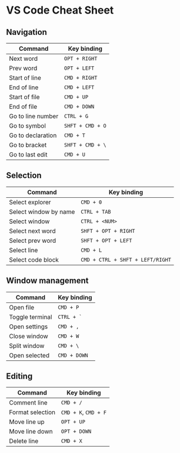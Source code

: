 # VS Code Cheat Sheet

## Navigation

|Command           |Key binding       |
|------------------|------------------|
|Next word         |`OPT + RIGHT`     |
|Prev word         |`OPT + LEFT`      |
|Start of line     |`CMD + RIGHT`     |
|End of line       |`CMD + LEFT`      |
|Start of file     |`CMD + UP`        |
|End of file       |`CMD + DOWN`      |
|Go to line number |`CTRL + G`        |
|Go to symbol      |`SHFT + CMD + O`  |
|Go to declaration |`CMD + T`         |
|Go to bracket     |`SHFT + CMD + \`  |
|Go to last edit   |`CMD + U`         |

## Selection

|Command               |Key binding                      |
|----------------------|---------------------------------|
|Select explorer       |`CMD + 0`                        |
|Select window by name |`CTRL + TAB`                     |
|Select window         |`CTRL + <NUM>`                   |
|Select next word      |`SHFT + OPT + RIGHT`             |
|Select prev word      |`SHFT + OPT + LEFT`              |
|Select line           |`CMD + L`                        |
|Select code block     |`CMD + CTRL + SHFT + LEFT/RIGHT` |

## Window management

|Command           |Key binding       |
|------------------|------------------|
|Open file         |`CMD + P`         |
|Toggle terminal   |``` CTRL + ` ```  |
|Open settings     |`CMD + ,`         |
|Close window      |`CMD + W`         |
|Split window      |`CMD + \`         |
|Open selected     |`CMD + DOWN`      |

## Editing

|Command           |Key binding          |
|------------------|---------------------|
|Comment line      |`CMD + /`            |
|Format selection  |`CMD + K`, `CMD + F` |
|Move line up      |`OPT + UP`           |
|Move line down    |`OPT + DOWN`         |
|Delete line       |`CMD + X`            |
